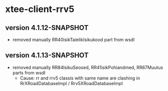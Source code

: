 # xtee-client-rrv5

## version 4.1.12-SNAPSHOT
* removed manually RR40isikTaielikIsikukood part from wsdl

## version 4.1.13-SNAPSHOT
* removed manually RR84IsikuSeosed, RR41isikPohiandmed, RR67Muutus parts from wsdl 
  * Cause: rr and rrv5 classis with same name are clashing in RrXRoadDatabaseImpl / Rrv5XRoadDatabaseImpl

